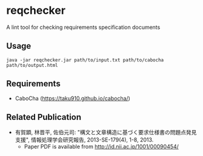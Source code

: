 # reqchecker
A lint tool for checking requirements specification documents

## Usage

    java -jar reqchecker.jar path/to/input.txt path/to/cabocha path/to/output.html

## Requirements

- CaboCha (https://taku910.github.io/cabocha/)

## Related Publication

- 有賀顕, 林晋平, 佐伯元司: "構文と文章構造に基づく要求仕様書の問題点発見支援", 情報処理学会研究報告, 2013-SE-179(4), 1-8, 2013.
    - Paper PDF is available from http://id.nii.ac.jp/1001/00090454/
